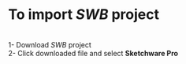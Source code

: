 <h1>To import <i>SWB</i> project</h1>
<Br>
1- Download <i>SWB</i> project
<Br>
2- Click downloaded file and select <b>Sketchware Pro</b>
